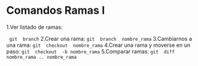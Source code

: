 # Comandos Ramas I
1.Ver listado de ramas:

&nbsp;
`git  branch`
2.Crear una rama:
`git  branch  nombre_rama`
3.Cambiarnos a una rama:
`git  checkout  nombre_rama`
4.Crear una rama y moverse en un paso:
`git  checkout  -b nombre_rama`
5.Comparar ramas:
`git  diff  nombre_rama .. nombre_rama`
